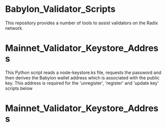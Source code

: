 # Babylon_Validator_Scripts

This repository provides a number of tools to assist validators on the Radix network.

# Mainnet_Validator_Keystore_Address
This Python script reads a node-keystore.ks file, requests the password and then derives the Babylon wallet address which is associated with the public key.  This address is required for the 'unregister', 'register' and 'update key' scripts below

# Mainnet_Validator_Keystore_Address
